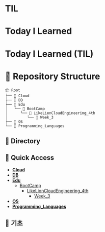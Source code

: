 # TIL
# Today I Learned

# Today I Learned (TIL)


# 📂 Repository Structure

```
📦 Root
├── 📁 Cloud
├── 📁 DB
├── 📁 Edu
│   └── 📁 BootCamp
│      └── 📁 LikeLionCloudEngineering_4th
│         └── 📁 Week_3
├── 📁 OS
└── 📁 Programming_Languages
```

## 📂 Directory
## 🔗 Quick Access
- **[Cloud](./Cloud)**
- **[DB](./DB)**
- **[Edu](./Edu)**
  - [BootCamp](./Edu/BootCamp)
    - [LikeLionCloudEngineering_4th](./Edu/BootCamp/LikeLionCloudEngineering_4th)
      - [Week_3](./Edu/BootCamp/LikeLionCloudEngineering_4th/Week_3)
- **[OS](./OS)**
- **[Programming_Languages](./Programming_Languages)**



## 📝 기초

